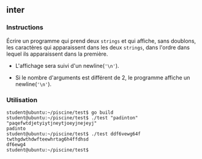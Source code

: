 ## inter

### Instructions

Écrire un programme qui prend deux `strings` et qui affiche, sans doublons, les caractères qui apparaissent dans les deux `strings`, dans l'ordre dans lequel ils apparaissent dans la première.

- L'affichage sera suivi d'un newline(`'\n'`).

- Si le nombre d'arguments est différent de 2, le programme affiche un newline(`'\n'`).

### Utilisation

```console
student@ubuntu:~/piscine/test$ go build
student@ubuntu:~/piscine/test$ ./test "padinton" "paqefwtdjetyiytjneytjoeyjnejeyj"
padinto
student@ubuntu:~/piscine/test$ ./test ddf6vewg64f  twthgdwthdwfteewhrtag6h4ffdhsd
df6ewg4
student@ubuntu:~/piscine/test$
```
